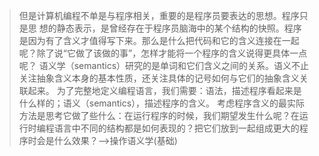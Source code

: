 > 但是计算机编程不单是与程序相关，重要的是程序员要表达的思想。程序只是思
想的静态表示，是曾经存在于程序员脑海中的某个结构的快照。程序是因为有了含义才值得写下来。那么是什么把代码和它的含义连接在一起呢？除了说“它做了该做的事”，怎样才能将一个程序的含义说得更具体一点呢？
> 语义学（semantics）研究的是单词和它们含义之间的关系。语义不止关注抽象含义本身的基本性质，还关注具体的记号如何与它们的抽象含义关联起来。
> 为了完整地定义编程语言，我们需要：语法，描述程序看起来是什么样的；语义（semantics），描述程序的含义。
> 考虑程序含义的最实际方法是思考它做了些什么：在运行程序的时候，我们期望发生什么呢？在运行时编程语言中不同的结构都是如何表现的？把它们放到一起组成更大的程序时会是什么效果？-->操作语义学(基础)